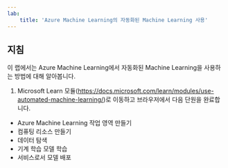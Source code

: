```yaml
---
lab:
    title: 'Azure Machine Learning의 자동화된 Machine Learning 사용'
---
```


## 지침
이 랩에서는 Azure Machine Learning에서 자동화된 Machine Learning을 사용하는 방법에 대해 알아봅니다.

1.	Microsoft Learn 모듈(https://docs.microsoft.com/learn/modules/use-automated-machine-learning/)로 이동하고 브라우저에서 다음 단원을 완료합니다. 

- Azure Machine Learning 작업 영역 만들기
- 컴퓨팅 리소스 만들기
- 데이터 탐색 
- 기계 학습 모델 학습 
- 서비스로서 모델 배포 

